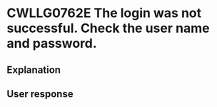# CWLLG0762E The login was not successful.  Check the user name and password.

## Explanation

## User response